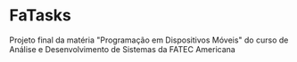 # FaTasks
Projeto final da matéria "Programação em Dispositivos Móveis" do curso de Análise e Desenvolvimento de Sistemas da FATEC Americana
